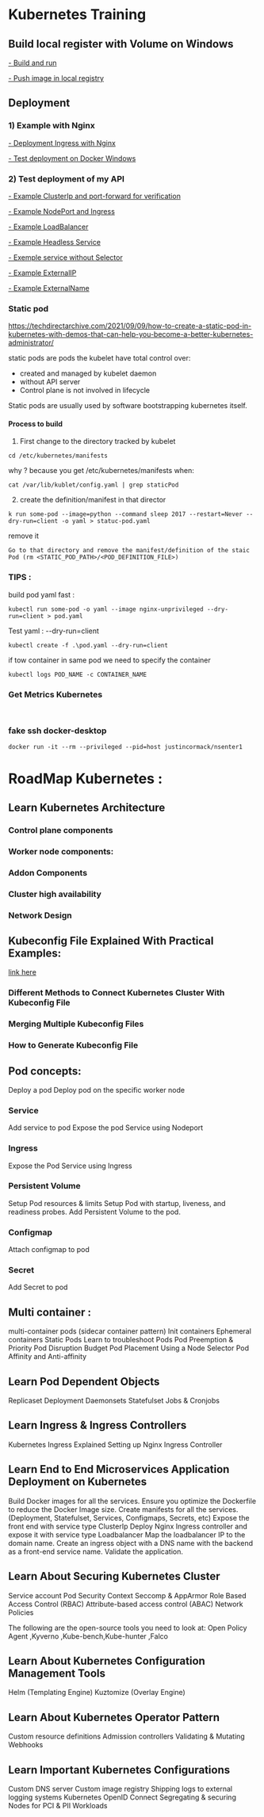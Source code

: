 # Kubernetes Training

## Build local register with Volume on Windows
[- Build and run](./local-register-windows)

[- Push image in local registry](./local-register-windows)

## Deployment
### 1) Example with Nginx 
 [- Deployment Ingress with Nginx](./1-example-nginx-ingress)

 [- Test deployment on Docker Windows](./1-example-nginx-ingress)

### 2) Test deployment of my API
  [- Example ClusterIp and port-forward for verification](./2-examples-services#1-example-useing-clusterip-and-port-forward-for-verification)

  [- Example NodePort and Ingress](./2-examples-services)

  [- Example LoadBalancer](./2-examples-services)

  [- Example Headless Service](./2-examples-services)

  [- Exemple service without Selector](./2-examples-services)

  [- Example ExternalIP](./2-examples-services)

  [- Example ExternalName](./2-examples-services)

### Static pod 

https://techdirectarchive.com/2021/09/09/how-to-create-a-static-pod-in-kubernetes-with-demos-that-can-help-you-become-a-better-kubernetes-administrator/

static pods are pods the kubelet have total control over:
- created and managed by kubelet daemon 
- without API server
- Control plane is not involved in lifecycle 

Static pods are usually used by software bootstrapping kubernetes itself.

#### Process to build 

1) First change to the directory tracked by kubelet
```
cd /etc/kubernetes/manifests
```
why ? because you get /etc/kubernetes/manifests when: 
```
cat /var/lib/kublet/config.yaml | grep staticPod
```

2) create the definition/manifest in that director
```
k run some-pod --image=python --command sleep 2017 --restart=Never --dry-run=client -o yaml > statuc-pod.yaml
```
remove it 
```
Go to that directory and remove the manifest/definition of the staic Pod (rm <STATIC_POD_PATH>/<POD_DEFINITION_FILE>)
```

### TIPS :

build pod yaml fast :
```
kubectl run some-pod -o yaml --image nginx-unprivileged --dry-run=client > pod.yaml
```

Test yaml : --dry-run=client
```
kubectl create -f .\pod.yaml --dry-run=client
```

if tow container in same pod we need to specify the container 
```
kubectl logs POD_NAME -c CONTAINER_NAME
```
 ### Get Metrics Kubernetes

 ```kubectl top node
 ```

 ```kubectl top pod -A --containers=true
 ```

 ### fake ssh docker-desktop
 ```
 docker run -it --rm --privileged --pid=host justincormack/nsenter1                                                   
 ```

 # RoadMap Kubernetes :
 ## Learn Kubernetes Architecture
 ### Control plane components
 ### Worker node components:
 ### Addon Components
 ### Cluster high availability
 ### Network Design

 ## Kubeconfig File Explained With Practical Examples:
 [link here](./kubeconfig.md) 
 ### Different Methods to Connect Kubernetes Cluster With Kubeconfig File
 ### Merging Multiple Kubeconfig Files
 ### How to Generate Kubeconfig File


 ## Pod concepts:
  Deploy a pod
  Deploy pod on the specific worker node
 ### Service
  Add service to pod
  Expose the pod Service using Nodeport
 ### Ingress
  Expose the Pod Service using Ingress
 ### Persistent Volume
  Setup Pod resources & limits
  Setup Pod with startup, liveness, and readiness probes.
  Add Persistent Volume to the pod.
 ### Configmap
  Attach configmap to pod
 ### Secret
  Add Secret to pod

## Multi container :
multi-container pods (sidecar container pattern)
Init containers
Ephemeral containers
Static Pods
Learn to troubleshoot Pods
Pod Preemption & Priority
Pod Disruption Budget
Pod Placement Using a Node Selector
Pod Affinity and Anti-affinity

## Learn Pod Dependent Objects
Replicaset
Deployment
Daemonsets
Statefulset
Jobs & Cronjobs

## Learn Ingress & Ingress Controllers
Kubernetes Ingress Explained
Setting up Nginx Ingress Controller

## Learn End to End Microservices Application Deployment on Kubernetes
Build Docker images for all the services. Ensure you optimize the Dockerfile to reduce the Docker Image size.
Create manifests for all the services. (Deployment, Statefulset, Services, Configmaps, Secrets, etc)
Expose the front end with service type ClusterIp
Deploy Nginx Ingress controller and expose it with service type Loadbalancer
Map the loadbalancer IP to the domain name.
Create an ingress object with a DNS name with the backend as a front-end service name.
Validate the application.

## Learn About Securing Kubernetes Cluster
Service account
Pod Security Context
Seccomp & AppArmor
Role Based Access Control (RBAC)
Attribute-based access control (ABAC) 
Network Policies

The following are the open-source tools you need to look at: Open Policy Agent ,Kyverno ,Kube-bench,Kube-hunter ,Falco

## Learn About Kubernetes Configuration Management Tools
Helm (Templating Engine)
Kuztomize (Overlay Engine)

## Learn About Kubernetes Operator Pattern
Custom resource definitions
Admission controllers
Validating & Mutating Webhooks

## Learn Important Kubernetes Configurations
Custom DNS server
Custom image registry
Shipping logs to external logging systems
Kubernetes OpenID Connect
Segregating & securing Nodes for PCI & PII Workloads